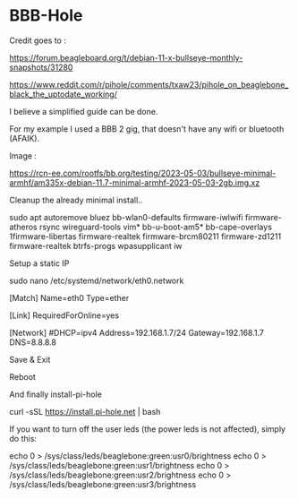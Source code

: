 # BBB-Hole


Credit goes to :

https://forum.beagleboard.org/t/debian-11-x-bullseye-monthly-snapshots/31280

https://www.reddit.com/r/pihole/comments/txaw23/pihole_on_beaglebone_black_the_uptodate_working/


I believe a simplified guide can be done.

For my example I used a BBB 2 gig, that doesn't have any wifi or bluetooth (AFAIK).


Image :

https://rcn-ee.com/rootfs/bb.org/testing/2023-05-03/bullseye-minimal-armhf/am335x-debian-11.7-minimal-armhf-2023-05-03-2gb.img.xz

Cleanup the already minimal install..

sudo apt autoremove bluez bb-wlan0-defaults firmware-iwlwifi firmware-atheros rsync wireguard-tools vim* bb-u-boot-am5* bb-cape-overlays 1firmware-libertas firmware-realtek firmware-brcm80211 firmware-zd1211 firmware-realtek btrfs-progs wpasupplicant iw


Setup a static IP

sudo nano /etc/systemd/network/eth0.network

[Match]
Name=eth0
Type=ether

[Link]
RequiredForOnline=yes

[Network]
#DHCP=ipv4
Address=192.168.1.7/24
Gateway=192.168.1.7
DNS=8.8.8.8


Save & Exit

Reboot



And finally install-pi-hole

curl -sSL https://install.pi-hole.net | bash


If you want to turn off the user leds (the power leds is not affected), simply do this:

echo 0 > /sys/class/leds/beaglebone:green:usr0/brightness
echo 0 > /sys/class/leds/beaglebone:green:usr1/brightness
echo 0 > /sys/class/leds/beaglebone:green:usr2/brightness
echo 0 > /sys/class/leds/beaglebone:green:usr3/brightness
